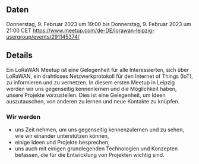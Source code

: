## Daten

Donnerstag, 9. Februar 2023 um 19:00 bis Donnerstag, 9. Februar 2023 um 21:00 CET
https://www.meetup.com/de-DE/lorawan-leipzig-usergroup/events/291145374/



## Details

Ein LoRaWAN Meetup ist eine Gelegenheit für alle Interessierten, sich über LoRaWAN, ein drahtloses Netzwerkprotokoll für den Internet of Things (IoT), zu informieren und zu vernetzen. In diesem ersten Meetup in Leipzig werden wir uns gegenseitig kennenlernen und die Möglichkeit haben, unsere Projekte vorzustellen. Dies ist eine Gelegenheit, um Ideen auszutauschen, von anderen zu lernen und neue Kontakte zu knüpfen.

### Wir werden

- uns Zeit nehmen, um uns gegenseitig kennenzulernen und zu sehen, wie wir einander unterstützen können,
- einige Ideen und Projekte besprechen,
- uns auch mit einigen grundlegenden Technologien und Konzepten befassen, die für die Entwicklung von Projekten wichtig sind.